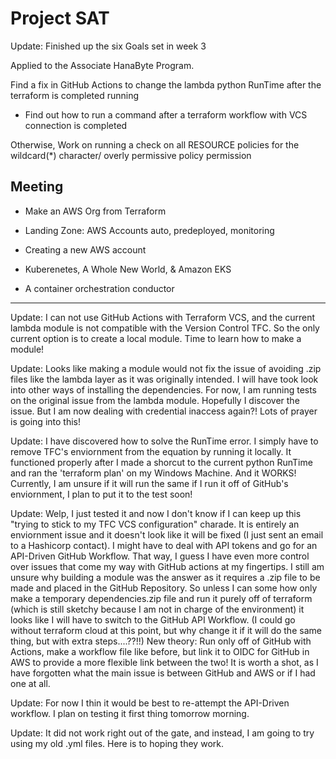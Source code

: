 # Project SAT

Update: Finished up the six Goals set in week 3

Applied to the Associate HanaByte Program.

Find a fix in GitHub Actions to change the lambda python RunTime after the terraform is completed running

- Find out how to run a command after a terraform workflow with VCS connection is completed

Otherwise, Work on running a check on all RESOURCE policies for the wildcard(*) character/ overly permissive policy permission

## Meeting

- Make an AWS Org from Terraform
- Landing Zone: AWS Accounts auto, predeployed, monitoring

- Creating a new AWS account

- Kuberenetes, A Whole New World, & Amazon EKS
- A container orchestration conductor

____________________

Update: I can not use GitHub Actions with Terraform VCS, and the current lambda module is not compatible with the Version Control TFC. So the only current option is to create a local module. Time to learn how to make a module!

Update: Looks like making a module would not fix the issue of avoiding .zip files like the lambda layer as it was originally intended. I will have took look into other ways of installing the dependencies. For now, I am running tests on the original issue from the lambda module. Hopefully I discover the issue. But I am now dealing with credential inaccess again?! Lots of prayer is going into this!

Update: I have discovered how to solve the RunTime error. I simply have to remove TFC's enviornment from the equation by running it locally. It functioned properly after I made a shorcut to the current python RunTime and ran the 'terraform plan' on my Windows Machine. And it WORKS! Currently, I am unsure if it will run the same if I run it off of GitHub's enviornment, I plan to put it to the test soon!

Update: Welp, I just tested it and now I don't know if I can keep up this "trying to stick to my TFC VCS configuration" charade. It is entirely an enviornment issue and it doesn't look like it will be fixed (I just sent an email to a Hashicorp contact). I might have to deal with API tokens and go for an API-Driven GitHub Workflow. That way, I guess I have even more control over issues that come my way with GitHub actions at my fingertips. I still am unsure why building a module was the answer as it requires a .zip file to be made and placed in the GitHub Repository. So unless I can some how only make a temporary dependencies.zip file and run it purely off of terraform (which is still sketchy because I am not in charge of the environment) it looks like I will have to switch to the GitHub API Workflow. (I could go without terraform cloud at this point, but why change it if it will do the same thing, but with extra steps....??!!)
New theory: Run only off of GitHub with Actions, make a workflow file like before, but link it to OIDC for GitHub in AWS to provide a more flexible link between the two! It is worth a shot, as I have forgotten what the main issue is between GitHub and AWS or if I had one at all. 

Update: For now I thin it would be best to re-attempt the API-Driven workflow. I plan on testing it first thing tomorrow morning.

Update: It did not work right out of the gate, and instead, I am going to try using my old .yml files. Here is to hoping they work.